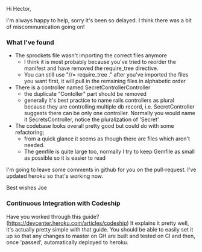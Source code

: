 Hi Hector,

I'm always happy to help, sorry it's been so delayed. I think there was a
bit of miscommunication going on!

### What I've found

* The sprockets file wasn't importing the correct files anymore
  * I think it is most probably because you've tried to reorder the
    manifest and have removed the require_tree directive.
  * You can still use "//= require_tree ." after you've imported the
    files you want first, it will pull in the remaining files in
    alphabetic order
* There is a controller named SecretControllerController
  * the duplicate "Contoller" part should be removed
  * generally it's best practice to name rails controllers as plural
    because they are controlling multiple db record, i.e.
    SecretController suggests there can be only one controller. Normally
    you would name it SecretsController, notice the pluralization of
    'Secret'
* The codebase looks overall pretty good but could do with some
  refactoring;
  * from a quick glance it seems as though there are files
  which aren't needed.
  * The gemfile is quite large too, normally I try to
  keep Gemfile as small as possible so it is easier to read

I'm going to leave some comments in github for you on the pull-request.
I've updated heroku so that's working now.

Best wishes
Joe


### Continuous Integration with Codeship

Have you worked through this guide?
(https://devcenter.heroku.com/articles/codeship) It explains it pretty
well, it's actually pretty simple with that guide. You should be able to
easily set it up so that any changes to master on GH are built and
tested on CI and then, once 'passed', automatically deployed to heroku.
